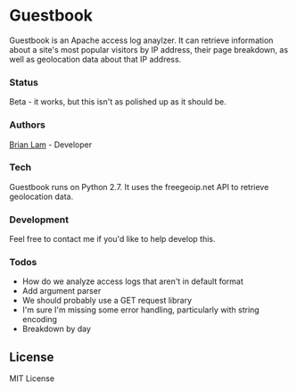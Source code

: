 # Guestbook

Guestbook is an Apache access log anaylzer. It can retrieve information about a site's most popular visitors by IP address, their page breakdown, as well as geolocation data about that IP address. 

### Status
Beta - it works, but this isn't as polished up as it should be. 

### Authors
[Brian Lam] - Developer

### Tech

Guestbook runs on Python 2.7. It uses the freegeoip.net API to retrieve geolocation data. 

### Development

Feel free to contact me if you'd like to help develop this. 

### Todos

 - How do we analyze access logs that aren't in default format
 - Add argument parser
 - We should probably use a GET request library
 - I'm sure I'm missing some error handling, particularly with string encoding
 - Breakdown by day


License
----
MIT License

[Brian Lam]: <http://brianlam.me>